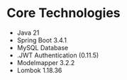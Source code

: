 # Core Technologies
- Java 21
- Spring Boot 3.4.1
- MySQL Database
- .JWT Authentication (0.11.5)
- Modelmapper 3.2.2
- Lombok 1.18.36

